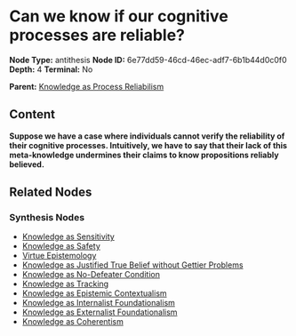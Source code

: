 # Can we know if our cognitive processes are reliable?

**Node Type:** antithesis
**Node ID:** 6e77dd59-46cd-46ec-adf7-6b1b44d0c0f0
**Depth:** 4
**Terminal:** No

**Parent:** [Knowledge as Process Reliabilism](knowledge-as-process-reliabilism-synthesis-85beaa94-5271-4ac5-82e2-8d29f5dec194.md)

## Content

**Suppose we have a case where individuals cannot verify the reliability of their cognitive processes. Intuitively, we have to say that their lack of this meta-knowledge undermines their claims to know propositions reliably believed.**

## Related Nodes

### Synthesis Nodes

- [Knowledge as Sensitivity](knowledge-as-sensitivity-synthesis-d8d61bea-921e-44ba-937d-94684ba80691.md)
- [Knowledge as Safety](knowledge-as-safety-synthesis-fb0a5b94-f3e9-43a0-9578-fdcbfaa4a8ee.md)
- [Virtue Epistemology](virtue-epistemology-synthesis-ebb8128b-b4fe-4237-8911-ae2f109c067b.md)
- [Knowledge as Justified True Belief without Gettier Problems](knowledge-as-justified-true-belief-without-gettier-problems-synthesis-2fcc970a-f688-449d-8f9c-d826c60f8a8d.md)
- [Knowledge as No-Defeater Condition](knowledge-as-no-defeater-condition-synthesis-643706b0-122e-4b7a-9e5d-20862067a10e.md)
- [Knowledge as Tracking](knowledge-as-tracking-synthesis-b2c7184d-4820-4e35-8298-272466790e77.md)
- [Knowledge as Epistemic Contextualism](knowledge-as-epistemic-contextualism-synthesis-d3969221-d58f-43fb-8492-690e38937fb6.md)
- [Knowledge as Internalist Foundationalism](knowledge-as-internalist-foundationalism-synthesis-2442f3b1-3dbf-4caf-a289-f90647c1e918.md)
- [Knowledge as Externalist Foundationalism](knowledge-as-externalist-foundationalism-synthesis-9ee63232-4014-4338-b651-dbc4854bcb5c.md)
- [Knowledge as Coherentism](knowledge-as-coherentism-synthesis-2b908e3f-414a-485b-88ed-45624cbde9e3.md)
